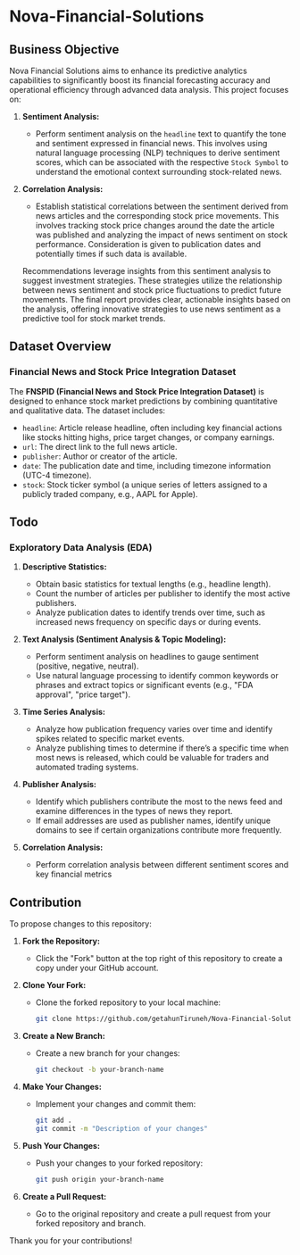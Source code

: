 # Nova-Financial-Solutions

## Business Objective

Nova Financial Solutions aims to enhance its predictive analytics capabilities to significantly boost its financial forecasting accuracy and operational efficiency through advanced data analysis. This project focuses on:

1. **Sentiment Analysis:**
   - Perform sentiment analysis on the `headline` text to quantify the tone and sentiment expressed in financial news. This involves using natural language processing (NLP) techniques to derive sentiment scores, which can be associated with the respective `Stock Symbol` to understand the emotional context surrounding stock-related news.

2. **Correlation Analysis:**
   - Establish statistical correlations between the sentiment derived from news articles and the corresponding stock price movements. This involves tracking stock price changes around the date the article was published and analyzing the impact of news sentiment on stock performance. Consideration is given to publication dates and potentially times if such data is available.

   Recommendations leverage insights from this sentiment analysis to suggest investment strategies. These strategies utilize the relationship between news sentiment and stock price fluctuations to predict future movements. The final report provides clear, actionable insights based on the analysis, offering innovative strategies to use news sentiment as a predictive tool for stock market trends.

## Dataset Overview

### Financial News and Stock Price Integration Dataset

The **FNSPID (Financial News and Stock Price Integration Dataset)** is designed to enhance stock market predictions by combining quantitative and qualitative data. The dataset includes:

- `headline`: Article release headline, often including key financial actions like stocks hitting highs, price target changes, or company earnings.
- `url`: The direct link to the full news article.
- `publisher`: Author or creator of the article.
- `date`: The publication date and time, including timezone information (UTC-4 timezone).
- `stock`: Stock ticker symbol (a unique series of letters assigned to a publicly traded company, e.g., AAPL for Apple).

## Todo

### Exploratory Data Analysis (EDA)

1. **Descriptive Statistics:**
   - Obtain basic statistics for textual lengths (e.g., headline length).
   - Count the number of articles per publisher to identify the most active publishers.
   - Analyze publication dates to identify trends over time, such as increased news frequency on specific days or during events.

2. **Text Analysis (Sentiment Analysis & Topic Modeling):**
   - Perform sentiment analysis on headlines to gauge sentiment (positive, negative, neutral).
   - Use natural language processing to identify common keywords or phrases and extract topics or significant events (e.g., "FDA approval", "price target").

3. **Time Series Analysis:**
   - Analyze how publication frequency varies over time and identify spikes related to specific market events.
   - Analyze publishing times to determine if there’s a specific time when most news is released, which could be valuable for traders and automated trading systems.

4. **Publisher Analysis:**
   - Identify which publishers contribute the most to the news feed and examine differences in the types of news they report.
   - If email addresses are used as publisher names, identify unique domains to see if certain organizations contribute more frequently.
5. **Correlation Analysis:**
   - Perform correlation analysis between different sentiment scores and key financial metrics
## Contribution

To propose changes to this repository:

1. **Fork the Repository:**
   - Click the "Fork" button at the top right of this repository to create a copy under your GitHub account.

2. **Clone Your Fork:**
   - Clone the forked repository to your local machine:
     ```bash
     git clone https://github.com/getahunTiruneh/Nova-Financial-Solutions.git
     ```

3. **Create a New Branch:**
   - Create a new branch for your changes:
     ```bash
     git checkout -b your-branch-name
     ```

4. **Make Your Changes:**
   - Implement your changes and commit them:
     ```bash
     git add .
     git commit -m "Description of your changes"
     ```

5. **Push Your Changes:**
   - Push your changes to your forked repository:
     ```bash
     git push origin your-branch-name
     ```

6. **Create a Pull Request:**
   - Go to the original repository and create a pull request from your forked repository and branch.

Thank you for your contributions!
